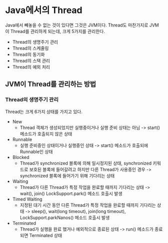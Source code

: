 # Java에서의 Thread
Java에서 빼놓을 수 없는 것이 있다면 그것은 JVM이다.
Thread도 마찬가지로 JVM이 Thread를 관리하게 되는데, 크게 5가지를 관리한다.
- Thread의 생명주기 관리
- Thread의 스케줄링
- Thread의 동기화
- Thread의 스택 관리
- Thread의 예외 처리

## JVM이 Thread를 관리하는 방법
### Thread의 생명주기 관리
Thread는 크게 6가지 상태를 가지고 있다.
- New
  - Thread 객체가 생성되었지만 실행중이거나 실행 준비 상태는 아님 -> start() 메소드가 호출되지 않은 상태
- Runnable
  - 실행 준비중인 상태이거나 실행중인 상태 -> start() 메소드가 호출되에 Runnable인 상태
- Blocked
  - Thread가 synchronized 블록에 의해 일시정지된 상태, synchronized 키워드로 보호된 블록에 들어갈려고 하지만 다른 Thread가 사용중인 경우 -> synchronized 블록에 들어가기 위해 기다리는 상태
- Waiting
    - Thread가 다른 Thread가 특정 작업을 완료할 때까지 기다리는 상태 -> wait(), join() LockSupport.park() 메소드 호출시 발생
- Timed Waiting
    - 지정된 대기 시간 동안 다른 Thread가 특정 작업을 완료할 때까지 기다리는 상태 -> sleep(), wait(long timeout), join(long timeout), LockSupport.parkNanos() 메소드 호출시 발생
- Terminated
    - Thread가 실행을 완료 했거나 예외적으로 종료된 상태 -> run() 메소드가 종료되면 Terminated 상태